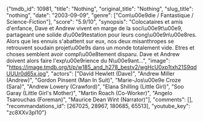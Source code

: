 {"tmdb_id": 10981, "title": "Nothing", "original_title": "Nothing", "slug_title": "nothing", "date": "2003-09-09", "genre": ["Com\u00e9die / Fantastique / Science-Fiction"], "score": "5.9/10", "synopsis": "Colocataires et amis d'enfance, Dave et Andrew vivent en marge de la soci\u00e9t\u00e9, partageant une solide d\u00e9testation pour leurs cong\u00e9n\u00e8res. Alors que les ennuis s'abattent sur eux, nos deux misanthropes se retrouvent soudain projet\u00e9s dans un monde totalement vide. Etres et choses semblent avoir compl\u00e8tement disparu. Dave et Andrew doivent alors faire l'exp\u00e9rience du N\u00e9ant...", "image": "https://image.tmdb.org/t/p/w185_and_h278_bestv2/wgHcU0xp1txh21S9qdUUUr0d65x.jpg", "actors": ["David Hewlett (Dave)", "Andrew Miller (Andrew)", "Gordon Pinsent (Man In Suit)", "Marie-Jos\u00e9e Croze (Sara)", "Andrew Lowery (Crawford)", "Elana Shilling (Little Girl)", "Soo Garay (Little Girl's Mother)", "Martin Roach (Co-Worker)", "Angelo Tsarouchas (Foreman)", "Maurice Dean Wint (Narrator)"], "comments": [], "recommandations_id": [267025, 28967, 180685, 65513], "youtube_key": "zc8XXv3pl10"}